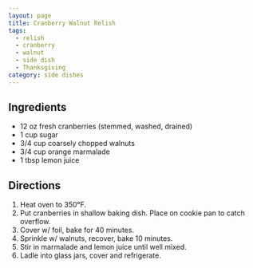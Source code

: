 ```yaml
---
layout: page
title: Cranberry Walnut Relish
tags:
  - relish
  - cranberry
  - walnut
  - side dish
  - Thanksgiving
category: side dishes
---
```


## Ingredients
* 12 oz fresh cranberries (stemmed, washed, drained)
* 1 cup sugar
* 3/4 cup coarsely chopped walnuts
* 3/4 cup orange marmalade
* 1 tbsp lemon juice

## Directions
1. Heat oven to 350°F.
2. Put cranberries in shallow baking dish. Place on cookie pan to catch overflow.
3. Cover w/ foil, bake for 40 minutes.
4. Sprinkle w/ walnuts, recover, bake 10 minutes.
5. Stir in marmalade and lemon juice until well mixed.
6. Ladle into glass jars, cover and refrigerate.
